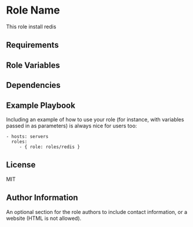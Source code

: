 Role Name
=========

This role install redis

Requirements
------------


Role Variables
--------------


Dependencies
------------


Example Playbook
----------------

Including an example of how to use your role (for instance, with variables
passed in as parameters) is always nice for users too:

    - hosts: servers
      roles:
         - { role: roles/redis }

License
-------

MIT

Author Information
------------------

An optional section for the role authors to include contact information, or a
website (HTML is not allowed).
